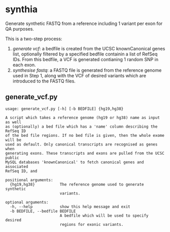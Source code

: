# synthia
Generate synthetic FASTQ from a reference including 1 variant per exon for QA
purposes.

This is a two-step process:
1. *generate vcf*: a bedfile is created from the UCSC knownCanonical genes
   list, optionally filtered by a specified bedfile containin a list of RefSeq
   IDs. From this bedfile, a VCF is generated contianing 1 random SNP in each
   exon.
2. *synthesise fastq*: a FASTQ file is generated from the reference genome used
    in Step 1, along with the VCF of desired variants which are introduced to
    the FASTQ files.

## generate_vcf.py
```
usage: generate_vcf.py [-h] [-b BEDFILE] {hg19,hg38}

A script which takes a reference genome (hg19 or hg38) name as input as well
as (optionally) a bed file which has a 'name' column describing the RefSeq ID
of the bed file regions. If no bed file is given, then the whole exome will be
used as default. Only canonical transcripts are recognised as genes when
generating exons. These transcripts and exons are pulled from the UCSC public
MySQL databases 'knownCanonical' to fetch canonical genes and associated
RefSeq ID, and

positional arguments:
  {hg19,hg38}           The reference genome used to generate synthetic
                        variants.

optional arguments:
  -h, --help            show this help message and exit
  -b BEDFILE, --bedfile BEDFILE
                        A bedfile which will be used to specify desired
                        regions for exonic variants.

```
